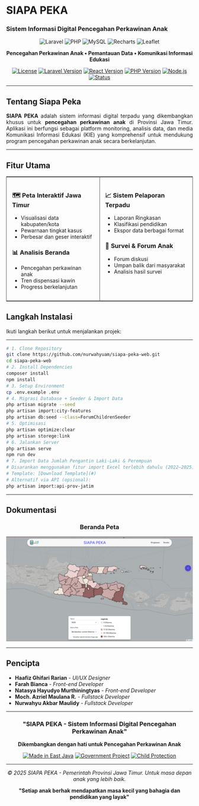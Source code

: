 #  SIAPA PEKA
### **Sistem Informasi Digital Pencegahan Perkawinan Anak**

<div align="center">

![Laravel](https://img.shields.io/badge/Laravel-FF2D20?style=for-the-badge&logo=laravel&logoColor=white)
![PHP](https://img.shields.io/badge/PHP-777BB4?style=for-the-badge&logo=php&logoColor=white)
![MySQL](https://img.shields.io/badge/MySQL-4479A1?style=for-the-badge&logo=mysql&logoColor=white)
![Recharts](https://img.shields.io/badge/Recharts-FF6384?style=for-the-badge&logo=chartdotjs&logoColor=white)
![Leaflet](https://img.shields.io/badge/Leaflet-199900?style=for-the-badge&logo=leaflet&logoColor=white)

**Pencegahan Perkawinan Anak • Pemantauan Data • Komunikasi Informasi Edukasi**

[![License](https://img.shields.io/badge/License-MIT-blue.svg)](LICENSE)
[![Laravel Version](https://img.shields.io/badge/Laravel-12.x-red.svg)](https://laravel.com)
[![React Version](https://img.shields.io/badge/React-19.x-red.svg)](https://react.com)
[![PHP Version](https://img.shields.io/badge/PHP-8.3+-777BB4.svg)](https://php.net)
[![Node.js](https://img.shields.io/badge/Node.js-22.x-777BB4.svg)](https://php.net)
[![Status](https://img.shields.io/badge/Status-Active%20Development-green.svg)](https://github.com/pemprovinsi-jatim/siapa-peka)

</div>

---

##  Tentang Siapa Peka

<p align="justify">
<b>SIAPA PEKA</b> adalah sistem informasi digital terpadu yang dikembangkan khusus untuk <b>pencegahan perkawinan anak</b> di Provinsi Jawa Timur. Aplikasi ini berfungsi sebagai platform monitoring, analisis data, dan media Komunikasi Informasi Edukasi (KIE) yang komprehensif untuk mendukung program pencegahan perkawinan anak secara berkelanjutan.
</p>

---

##  Fitur Utama

<div align="center">
    <table style="width:100%; border:1px solid #555; border-collapse:collapse;">
<tr>
  <td style="width:50%; vertical-align:top; padding:15px; border-right:1px solid #555;">

  <h3>🗺️ Peta Interaktif Jawa Timur</h3>
  <ul>
    <li>Visualisasi data kabupaten/kota</li>
    <li>Pewarnaan tingkat kasus</li>
    <li>Perbesar dan geser interaktif</li>
  </ul>

  <h3>📊 Analisis Beranda</h3>
  <ul>
    <li>Pencegahan perkawinan anak</li>
    <li>Tren dispensasi kawin</li>
    <li>Progress berkelanjutan</li>
  </ul>

  </td>
  <td style="width:50%; vertical-align:top; padding:15px;">

  <h3>📈 Sistem Pelaporan Terpadu</h3>
  <ul>
    <li>Laporan Ringkasan</li>
    <li>Klasifikasi pendidikan</li>
    <li>Ekspor data berbagai format</li>
  </ul>

  <h3>👥 Survei & Forum Anak</h3>
  <ul>
    <li>Forum diskusi</li>
    <li>Umpan balik dari masyarakat</li>
    <li>Analisis hasil survei </li>
  </ul>

  </td>
</tr>
</table>
</div>


##  Langkah Instalasi

Ikuti langkah berikut untuk menjalankan projek:

---


```bash
# 1. Clone Repository
git clone https://github.com/nurwahyuam/siapa-peka-web.git
cd siapa-peka-web
# 2. Install Dependencies
composer install
npm install
# 3. Setup Environment
cp .env.example .env
# 4. Migrasi Database + Seeder & Import Data
php artisan migrate --seed
php artisan import:city-features
php artisan db:seed --class=ForumChildrenSeeder
# 5. Optimisasi 
php artisan optimize:clear
php artisan storege:link
# 6. Jalankan Server
php artisan serve
npm run dev
# 7. Import Data Jumlah Pengantin Laki-Laki & Perempuan
# Disarankan menggunakan fitur import Excel terlebih dahulu (2022–2025)
# Template: [Download Template](#)
# Alternatif via API (opsional):
php artisan import:api-prov-jatim
```
---

##  Dokumentasi

<div align="center">

###  Beranda Peta 

![Dashboard Peta](public/assets/siapapeka.png)

</div>

---

##  Pencipta

-  **Haafiz Ghifari Rarian** - *UI/UX Designer*
-  **Farah Bianca** - *Front-end Developer*
-  **Natasya Hayudyo Murthiningtyas** - *Front-end Developer*
-  **Moch. Azriel Maulana R.** - *Fullstack Developer*
-  **Nurwahyu Akbar Maulidy** - *Fullstack Developer*


---

<div align="center">

###  **"SIAPA PEKA - Sistem Informasi Digital Pencegahan Perkawinan Anak"**

**Dikembangkan dengan hati untuk Pencegahan Perkawinan Anak**

[![Made in East Java](https://img.shields.io/badge/Made_with_love_in-East_Java-red.svg)](https://jatimprov.go.id)
[![Government Project](https://img.shields.io/badge/🏛️_Official-Government_Project-blue.svg)](https://siapa-peka.jatimprov.go.id)
[![Child Protection](https://img.shields.io/badge/_Child-Protection_Program-pink.svg)](https://www.unicef.org/indonesia/)

---

*© 2025 SIAPA PEKA - Pemerintah Provinsi Jawa Timur. Untuk masa depan anak yang lebih baik.*

**"Setiap anak berhak mendapatkan masa kecil yang bahagia dan pendidikan yang layak"**

</div>
